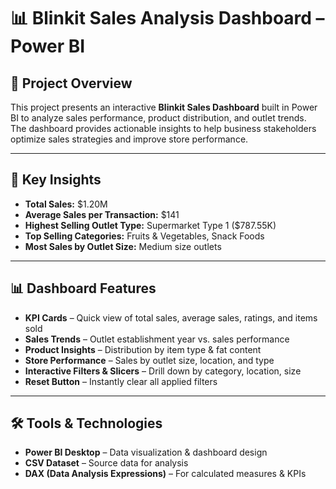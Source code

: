 # 📊 Blinkit Sales Analysis Dashboard – Power BI

## 📖 Project Overview
This project presents an interactive **Blinkit Sales Dashboard** built in Power BI to analyze sales performance, product distribution, and outlet trends.  
The dashboard provides actionable insights to help business stakeholders optimize sales strategies and improve store performance.

---

## 🎯 Key Insights
- **Total Sales:** $1.20M  
- **Average Sales per Transaction:** $141  
- **Highest Selling Outlet Type:** Supermarket Type 1 ($787.55K)  
- **Top Selling Categories:** Fruits & Vegetables, Snack Foods  
- **Most Sales by Outlet Size:** Medium size outlets  

---

## 📊 Dashboard Features
- **KPI Cards** – Quick view of total sales, average sales, ratings, and items sold  
- **Sales Trends** – Outlet establishment year vs. sales performance  
- **Product Insights** – Distribution by item type & fat content  
- **Store Performance** – Sales by outlet size, location, and type  
- **Interactive Filters & Slicers** – Drill down by category, location, size  
- **Reset Button** – Instantly clear all applied filters  

---

## 🛠️ Tools & Technologies
- **Power BI Desktop** – Data visualization & dashboard design  
- **CSV Dataset** – Source data for analysis  
- **DAX (Data Analysis Expressions)** – For calculated measures & KPIs  




